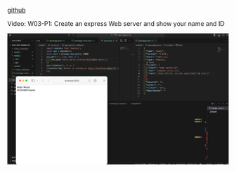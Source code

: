[github](https://github.com/0x55xx5/1131-wp1-demo-23)


Video: W03-P1: Create an express Web server and show your name and ID
 
![](w03-p1.png)
 
```

```